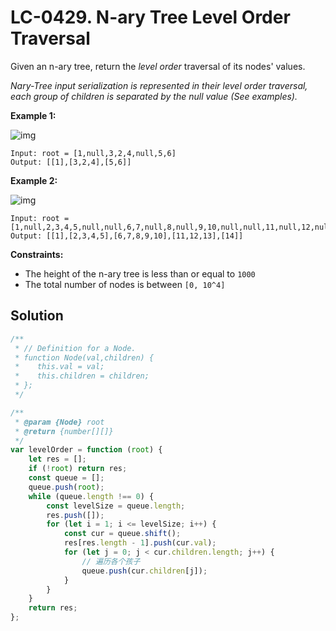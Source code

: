 # LC-0429. N-ary Tree Level Order Traversal

Given an n-ary tree, return the _level order_ traversal of its nodes' values.

_Nary-Tree input serialization is represented in their level order traversal, each group of children is separated by the null value (See examples)._

**Example 1:**

![img](https://assets.leetcode.com/uploads/2018/10/12/narytreeexample.png)

```
Input: root = [1,null,3,2,4,null,5,6]
Output: [[1],[3,2,4],[5,6]]
```

**Example 2:**

![img](https://assets.leetcode.com/uploads/2019/11/08/sample_4_964.png)

```
Input: root = [1,null,2,3,4,5,null,null,6,7,null,8,null,9,10,null,null,11,null,12,null,13,null,null,14]
Output: [[1],[2,3,4,5],[6,7,8,9,10],[11,12,13],[14]]
```

**Constraints:**

-   The height of the n-ary tree is less than or equal to `1000`
-   The total number of nodes is between `[0, 10^4]`

## Solution

```javascript
/**
 * // Definition for a Node.
 * function Node(val,children) {
 *    this.val = val;
 *    this.children = children;
 * };
 */

/**
 * @param {Node} root
 * @return {number[][]}
 */
var levelOrder = function (root) {
    let res = [];
    if (!root) return res;
    const queue = [];
    queue.push(root);
    while (queue.length !== 0) {
        const levelSize = queue.length;
        res.push([]);
        for (let i = 1; i <= levelSize; i++) {
            const cur = queue.shift();
            res[res.length - 1].push(cur.val);
            for (let j = 0; j < cur.children.length; j++) {
                // 遍历各个孩子
                queue.push(cur.children[j]);
            }
        }
    }
    return res;
};
```
